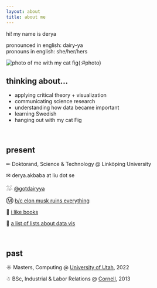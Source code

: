 ```yaml
---
layout: about
title: about me
---
```


hi! my name is derya

<p>pronounced in english: dairy-ya<br>
pronouns in english: she/her/hers
</p>

<section id="about-me" markdown=1>

![photo of me with my cat fig](/assets/images/me.png){:#photo}

## thinking about...

- applying critical theory + visualization
- communicating science research
- understanding how data became important
- learning Swedish
- hanging out with my cat Fig

</section>

<br>

## present

✏ Doktorand, Science & Technology @ Linköping University

✉ derya.akbaba at liu dot se

𓅮 [@gotdairyya](https://twitter.com/gotdairyya)

Ⓜ [b/c elon musk ruins everything](https://mastodon.social/@gotdairyya)

📖 [i like books](https://www.goodreads.com/user/show/63729092-derya)

💾 [a list of lists about data vis](https://docs.google.com/spreadsheets/d/e/2PACX-1vS_SZmjPfMUKl9SvwmWno80SdKGW6MNk_BDux0oAnl3KRAeUWZtCGtV1O_Uc-r5SuKBhljZaWlAhmj7/pubhtml)

<br>

## past

☼ Masters, Computing @ [University of Utah](https://www.sci.utah.edu/the-institute.html), 2022

☃ BSc, Industrial & Labor Relations @ [Cornell](https://www.ilr.cornell.edu/), 2013
